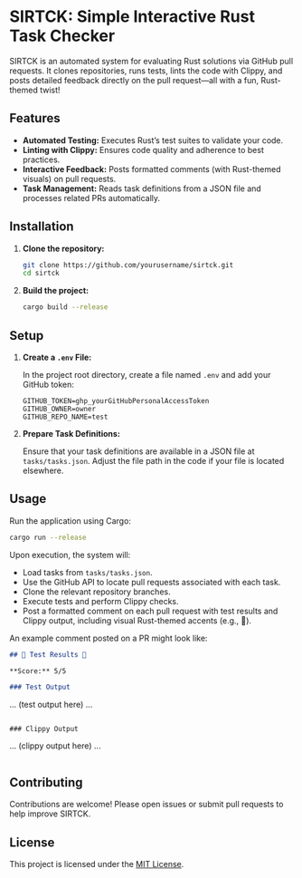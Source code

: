 # SIRTCK: Simple Interactive Rust Task Checker

SIRTCK is an automated system for evaluating Rust solutions via GitHub pull requests. It clones repositories, runs tests, lints the code with Clippy, and posts detailed feedback directly on the pull request—all with a fun, Rust-themed twist!

## Features

- **Automated Testing:** Executes Rust’s test suites to validate your code.
- **Linting with Clippy:** Ensures code quality and adherence to best practices.
- **Interactive Feedback:** Posts formatted comments (with Rust-themed visuals) on pull requests.
- **Task Management:** Reads task definitions from a JSON file and processes related PRs automatically.

## Installation

1. **Clone the repository:**

   ```bash
   git clone https://github.com/yourusername/sirtck.git
   cd sirtck
   ```

2. **Build the project:**

   ```bash
   cargo build --release
   ```

## Setup

1. **Create a `.env` File:**

   In the project root directory, create a file named `.env` and add your GitHub token:

   ```env
   GITHUB_TOKEN=ghp_yourGitHubPersonalAccessToken
   GITHUB_OWNER=owner
   GITHUB_REPO_NAME=test
   ```

2. **Prepare Task Definitions:**

   Ensure that your task definitions are available in a JSON file at `tasks/tasks.json`. Adjust the file path in the code if your file is located elsewhere.

## Usage

Run the application using Cargo:

```bash
cargo run --release
```

Upon execution, the system will:

- Load tasks from `tasks/tasks.json`.
- Use the GitHub API to locate pull requests associated with each task.
- Clone the relevant repository branches.
- Execute tests and perform Clippy checks.
- Post a formatted comment on each pull request with test results and Clippy output, including visual Rust-themed accents (e.g., 🦀).

An example comment posted on a PR might look like:

```markdown
## 🦀 Test Results 🦀

**Score:** 5/5

### Test Output
```
... (test output here) ...
```

### Clippy Output
```
... (clippy output here) ...
```
```

## Contributing

Contributions are welcome! Please open issues or submit pull requests to help improve SIRTCK.

## License

This project is licensed under the [MIT License](LICENSE).
